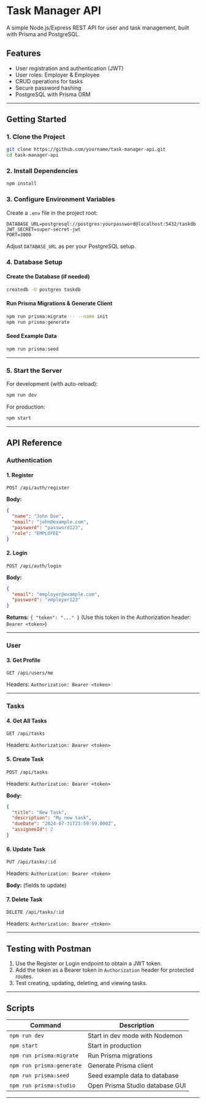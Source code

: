 # Task Manager API

A simple Node.js/Express REST API for user and task management, built with Prisma and PostgreSQL.

## Features

- User registration and authentication (JWT)
- User roles: Employer & Employee
- CRUD operations for tasks
- Secure password hashing
- PostgreSQL with Prisma ORM

---

## Getting Started

### 1. Clone the Project

```bash
git clone https://github.com/yourname/task-manager-api.git
cd task-manager-api
```

### 2. Install Dependencies

```bash
npm install
```

### 3. Configure Environment Variables

Create a `.env` file in the project root:

```env
DATABASE_URL=postgresql://postgres:yourpassword@localhost:5432/taskdb
JWT_SECRET=super-secret-jwt
PORT=3000
```
Adjust `DATABASE_URL` as per your PostgreSQL setup.

### 4. Database Setup

#### Create the Database (if needed)

```bash
createdb -U postgres taskdb
```

#### Run Prisma Migrations & Generate Client

```bash
npm run prisma:migrate -- --name init
npm run prisma:generate
```

#### Seed Example Data

```bash
npm run prisma:seed
```

---

### 5. Start the Server

For development (with auto-reload):

```bash
npm run dev
```

For production:

```bash
npm start
```

---

## API Reference

### Authentication

#### 1. Register

`POST /api/auth/register`

**Body:**
```json
{
  "name": "John Doe",
  "email": "john@example.com",
  "password": "password123",
  "role": "EMPLOYEE"  
}
```

#### 2. Login

`POST /api/auth/login`

**Body:**
```json
{
  "email": "employer@example.com",
  "password": "employer123"
}
```
**Returns:** `{ "token": "..." }` (Use this token in the Authorization header: `Bearer <token>`)

---

### User

#### 3. Get Profile

`GET /api/users/me`

Headers: `Authorization: Bearer <token>`

---

### Tasks

#### 4. Get All Tasks

`GET /api/tasks`

Headers: `Authorization: Bearer <token>`

#### 5. Create Task

`POST /api/tasks`

Headers: `Authorization: Bearer <token>`

**Body:**
```json
{
  "title": "New Task",
  "description": "My new task",
  "dueDate": "2024-07-31T23:59:59.000Z",
  "assigneeId": 2
}
```

#### 6. Update Task

`PUT /api/tasks/:id`

Headers: `Authorization: Bearer <token>`

**Body:** (fields to update)

#### 7. Delete Task

`DELETE /api/tasks/:id`

Headers: `Authorization: Bearer <token>`

---

## Testing with Postman

1. Use the Register or Login endpoint to obtain a JWT token.
2. Add the token as a Bearer token in `Authorization` header for protected routes.
3. Test creating, updating, deleting, and viewing tasks.

---

## Scripts

| Command                 | Description                                  |
|-------------------------|----------------------------------------------|
| `npm run dev`           | Start in dev mode with Nodemon               |
| `npm start`             | Start in production                          |
| `npm run prisma:migrate`| Run Prisma migrations                        |
| `npm run prisma:generate`| Generate Prisma client                      |
| `npm run prisma:seed`   | Seed example data to database                |
| `npm run prisma:studio` | Open Prisma Studio database GUI              |

---